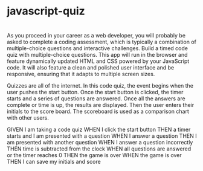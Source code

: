 # javascript-quiz
# 
As you proceed in your career as a web developer, you will probably be asked to complete a coding assessment, which is typically a combination of multiple-choice questions and interactive challenges. Build a timed code quiz with multiple-choice questions. This app will run in the browser and feature dynamically updated HTML and CSS powered by your JavaScript code. It will also feature a clean and polished user interface and be responsive, ensuring that it adapts to multiple screen sizes.

Quizzes are all of the internet. In this code quiz, the event begins when the user pushes the start button. Once the start button is clicked, the timer starts and a series of questions are answered. Once all the answers are complete or time is up, the results are displayed. Then the user enters their initials to the score board. The scoreboard is used as a comparison chart with other users.


GIVEN I am taking a code quiz
WHEN I click the start button
THEN a timer starts and I am presented with a question
WHEN I answer a question
THEN I am presented with another question
WHEN I answer a question incorrectly
THEN time is subtracted from the clock
WHEN all questions are answered or the timer reaches 0
THEN the game is over
WHEN the game is over
THEN I can save my initials and score
